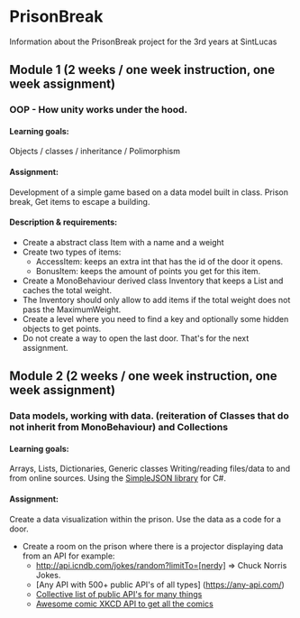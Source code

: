 # PrisonBreak
Information about the PrisonBreak project for the 3rd years at SintLucas

## Module 1 (2 weeks / one week instruction, one week assignment)
### OOP - How unity works under the hood.

#### Learning goals:
Objects / classes / inheritance / Polimorphism

#### Assignment:
Development of a simple game based on a data model built in class.
Prison break, Get items to escape a building.

#### Description & requirements:
* Create a abstract class Item with a name and a weight
* Create two types of items:
  * AccessItem: keeps an extra int that has the id of the door it opens.
  * BonusItem: keeps the amount of points you get for this item.
* Create a MonoBehaviour derived class Inventory that keeps a List<Item> and caches the total weight.
* The Inventory should only allow to add items if the total weight does not pass the MaximumWeight.
* Create a level where you need to find a key and optionally some hidden objects to get points.
* Do not create a way to open the last door. That's for the next assignment.

## Module 2  (2 weeks / one week instruction, one week assignment)
### Data models, working with data. (reiteration of Classes that do not inherit from MonoBehaviour) and Collections

#### Learning goals:
Arrays, Lists, Dictionaries, Generic classes
Writing/reading files/data to and from online sources.
Using the [SimpleJSON library](http://wiki.unity3d.com/index.php/SimpleJSON) for C#.

#### Assignment:
Create a data visualization within the prison. Use the data as a code for a door.

* Create a room on the prison where there is a projector displaying data from an API for example:
  * http://api.icndb.com/jokes/random?limitTo=[nerdy] => Chuck Norris Jokes.
  * [Any API with 500+ public API's of all types] (https://any-api.com/)
  * [Collective list of public API's for many things](https://github.com/toddmotto/public-apis)
  * [Awesome comic XKCD API to get all the comics](https://xkcd.com/json.html)
